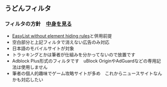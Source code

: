 ## うどんフィルタ　
### フィルタの方針　[中身を見る](https://raw.githubusercontent.com/mikadukiken/AdBlock-Filters/master/UdonFilter.txt)
- [EasyList without element hiding rules](https://easylist-downloads.adblockplus.org/easylist_noelemhide.txt)と併用前提
- 空白部分と上記フィルタで消えない広告のみ対応
- 日本語のモバイルサイトが対象
- トラッキングとかは筆者が仕組みを分かってないので放置です
- Adblock Plus形式のフィルタです　uBlock OriginやAdGuardなどの専用記法は使用しません
- 筆者の個人的趣味でゲーム攻略サイトが多め　これからニュースサイトなんかも対応したい

